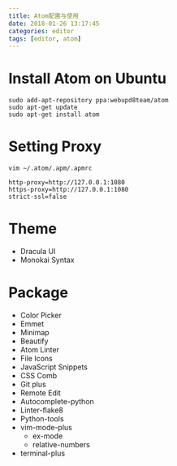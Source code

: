 ```yaml
---
title: Atom配置与使用
date: 2018-01-26 13:17:45
categories: editor
tags: [editor, atom]
---
```

# Install Atom on Ubuntu
```
sudo add-apt-repository ppa:webupd8team/atom
sudo apt-get update
sudo apt-get install atom
```

# Setting Proxy
`vim ~/.atom/.apm/.apmrc`
```shell
http-proxy=http://127.0.0.1:1080
https-proxy=http://127.0.0.1:1080
strict-ssl=false
```

# Theme
- Dracula UI
- Monokai Syntax

# Package
- Color Picker
- Emmet
- Minimap
- Beautify
- Atom Linter
- File Icons
- JavaScript Snippets
- CSS Comb
- Git plus
- Remote Edit
- Autocomplete-python
- Linter-flake8
- Python-tools
- vim-mode-plus
    - ex-mode
    - relative-numbers
- terminal-plus
